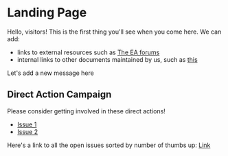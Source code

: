 # Landing Page
Hello, visitors! This is the first thing you'll see when you come here. We can add:
- links to external resources such as [The EA forums](https://forum.effectivealtruism.org/)
- internal links to other documents maintained by us, such as [this](subdir)

Let's add a new message here

## Direct Action Campaign
Please consider getting involved in these direct actions!
- [Issue 1](https://github.com/zhempstead/ea_redteam_example/issues/1)
- [Issue 2](https://github.com/zhempstead/ea_redteam_example/issues/3)

Here's a link to all the open issues sorted by number of thumbs up:
[Link](https://github.com/zhempstead/ea_redteam_example/issues?q=is%3Aissue+is%3Aopen+sort%3Areactions-%2B1-desc)
